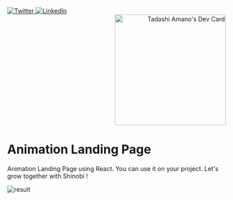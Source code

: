 <div align="left">
  <a href="https://twitter.com/TadashiAmano">
    <img
      src="https://img.shields.io/twitter/follow/omBratteng?label=Twitter&logo=twitter&style=flat-square&color=1da1f2&logoColor=ffffff"
      alt="Twitter"
    />
  </a>
  <a href="https://www.linkedin.com/in/tadashi-amano/">
    <img
      src="https://img.shields.io/static/v1?logo=linkedin&style=flat-square&color=0072b1&label=LinkedIn&message=%E2%98%86"
      alt="LinkedIn"
    />
  </a>
  <div align="right">
    <a href="https://app.daily.dev/shinobi8894">
        <img src="https://api.daily.dev/devcards/v2/YV1FrRVcxM2Rz0beyhlCp.png?r=0gs" width="256" alt="Tadashi Amano's Dev Card"/>
    </a>
</div>

</div>

# Animation Landing Page
Animation Landing Page using React. You can use it on your project. Let's grow together with Shinobi !

![result](https://github.com/shinobi8894/animation-landing-page/assets/56811611/80b7a084-5f4f-4970-bc50-11f5ed3d857f)
